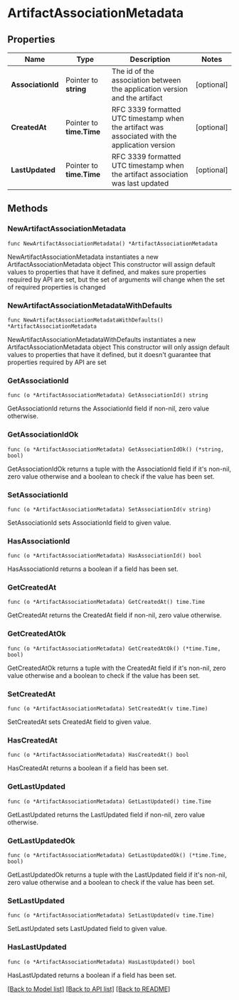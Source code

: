 # ArtifactAssociationMetadata

## Properties

Name | Type | Description | Notes
------------ | ------------- | ------------- | -------------
**AssociationId** | Pointer to **string** | The id of the association between the application version and the artifact | [optional] 
**CreatedAt** | Pointer to **time.Time** | RFC 3339 formatted UTC timestamp when the artifact was associated with the application version | [optional] 
**LastUpdated** | Pointer to **time.Time** | RFC 3339 formatted UTC timestamp when the artifact association was last updated | [optional] 

## Methods

### NewArtifactAssociationMetadata

`func NewArtifactAssociationMetadata() *ArtifactAssociationMetadata`

NewArtifactAssociationMetadata instantiates a new ArtifactAssociationMetadata object
This constructor will assign default values to properties that have it defined,
and makes sure properties required by API are set, but the set of arguments
will change when the set of required properties is changed

### NewArtifactAssociationMetadataWithDefaults

`func NewArtifactAssociationMetadataWithDefaults() *ArtifactAssociationMetadata`

NewArtifactAssociationMetadataWithDefaults instantiates a new ArtifactAssociationMetadata object
This constructor will only assign default values to properties that have it defined,
but it doesn't guarantee that properties required by API are set

### GetAssociationId

`func (o *ArtifactAssociationMetadata) GetAssociationId() string`

GetAssociationId returns the AssociationId field if non-nil, zero value otherwise.

### GetAssociationIdOk

`func (o *ArtifactAssociationMetadata) GetAssociationIdOk() (*string, bool)`

GetAssociationIdOk returns a tuple with the AssociationId field if it's non-nil, zero value otherwise
and a boolean to check if the value has been set.

### SetAssociationId

`func (o *ArtifactAssociationMetadata) SetAssociationId(v string)`

SetAssociationId sets AssociationId field to given value.

### HasAssociationId

`func (o *ArtifactAssociationMetadata) HasAssociationId() bool`

HasAssociationId returns a boolean if a field has been set.

### GetCreatedAt

`func (o *ArtifactAssociationMetadata) GetCreatedAt() time.Time`

GetCreatedAt returns the CreatedAt field if non-nil, zero value otherwise.

### GetCreatedAtOk

`func (o *ArtifactAssociationMetadata) GetCreatedAtOk() (*time.Time, bool)`

GetCreatedAtOk returns a tuple with the CreatedAt field if it's non-nil, zero value otherwise
and a boolean to check if the value has been set.

### SetCreatedAt

`func (o *ArtifactAssociationMetadata) SetCreatedAt(v time.Time)`

SetCreatedAt sets CreatedAt field to given value.

### HasCreatedAt

`func (o *ArtifactAssociationMetadata) HasCreatedAt() bool`

HasCreatedAt returns a boolean if a field has been set.

### GetLastUpdated

`func (o *ArtifactAssociationMetadata) GetLastUpdated() time.Time`

GetLastUpdated returns the LastUpdated field if non-nil, zero value otherwise.

### GetLastUpdatedOk

`func (o *ArtifactAssociationMetadata) GetLastUpdatedOk() (*time.Time, bool)`

GetLastUpdatedOk returns a tuple with the LastUpdated field if it's non-nil, zero value otherwise
and a boolean to check if the value has been set.

### SetLastUpdated

`func (o *ArtifactAssociationMetadata) SetLastUpdated(v time.Time)`

SetLastUpdated sets LastUpdated field to given value.

### HasLastUpdated

`func (o *ArtifactAssociationMetadata) HasLastUpdated() bool`

HasLastUpdated returns a boolean if a field has been set.


[[Back to Model list]](../README.md#documentation-for-models) [[Back to API list]](../README.md#documentation-for-api-endpoints) [[Back to README]](../README.md)


